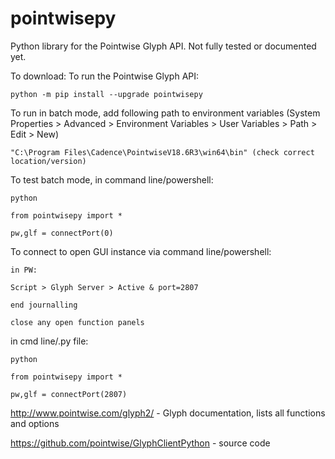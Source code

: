 # pointwisepy
Python library for the Pointwise Glyph API. Not fully tested or documented yet.

To download: 
To run the Pointwise Glyph API:

	python -m pip install --upgrade pointwisepy

To run in batch mode, add following path to environment variables (System Properties > Advanced > Environment Variables > User Variables > Path > Edit > New)
	
 	"C:\Program Files\Cadence\PointwiseV18.6R3\win64\bin" (check correct location/version)
	
To test batch mode, in command line/powershell: 
	
	python
	
 	from pointwisepy import *

	pw,glf = connectPort(0)
	

To connect to open GUI instance via command line/powershell: 

	in PW: 
	
 	Script > Glyph Server > Active & port=2807
	
 	end journalling

 	close any open function panels

in cmd line/.py file:

	python
	
 	from pointwisepy import *

	pw,glf = connectPort(2807)
	

http://www.pointwise.com/glyph2/ - Glyph documentation, lists all functions and options

https://github.com/pointwise/GlyphClientPython - source code
